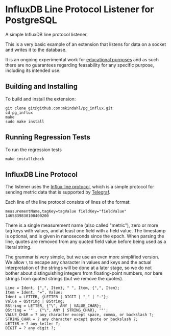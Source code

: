 # InfluxDB Line Protocol Listener for PostgreSQL

A simple InfluxDB line protocol listener.

This is a very basic example of an extension that listens for data on
a socket and writes it to the database.

It is an ongoing experimental work for [educational purposes][1] and as such
there are no guarantees regarding feasability for any specific purpose,
including its intended use.

[1]: https://dbmsdrops.kindahl.net/

## Building and Installing

To build and install the extension:

```
git clone git@github.com:mkindahl/pg_influx.git
cd pg_influx
make
sudo make install
```

## Running Regression Tests

To run the regression tests

```
make installcheck
```

## InfluxDB Line Protocol

The listener uses the [Influx line protocol][1], which is a simple
protocol for sending metric data that is supported by [Telegraf][2].

[1]: https://docs.influxdata.com/influxdb/cloud/reference/syntax/line-protocol/
[2]: https://www.influxdata.com/time-series-platform/telegraf/

Each line of the line protocol consists of lines of the format:

```
measurementName,tagKey=tagValue fieldKey="fieldValue" 1465839830100400200
```

There is a single measurement name (also called "metric"), zero or
more tag keys with values, and at least one field with a field
value. The timestamp is optional, and is given in nanoseconds since
the epoch.  When parsing the line, quotes are removed from any quoted
field value before being used as a literal string.

The grammar is very simple, but we use an even more simplified
version. We allow `\` to escape any character in values and keys and
the actual interpretation of the strings will be done at a later
stage, so we do not bother about distinguishing integers from
floating-point numbers, nor bare strings from quoted strings (but we
remove the quotes).

```ebnf
Line = Ident, {",", Item}, " ", Item, {",", Item};
Item = Ident, "=", Value;
Ident = LETTER, {LETTER | DIGIT | "_" | "-"};
Value = QString | BString;
BString = LETTER, {"\", ANY | VALUE_CHAR};
QString = '"', {"\", ANY | STRING_CHAR}, '"';
VALUE_CHAR = ? any character except space, comma, or backslash ?;
STRING_CHAR = ? any character except quote or backslash ?;
LETTER = ? any letter ?;
DIGIT = ? any digit ?;
```
